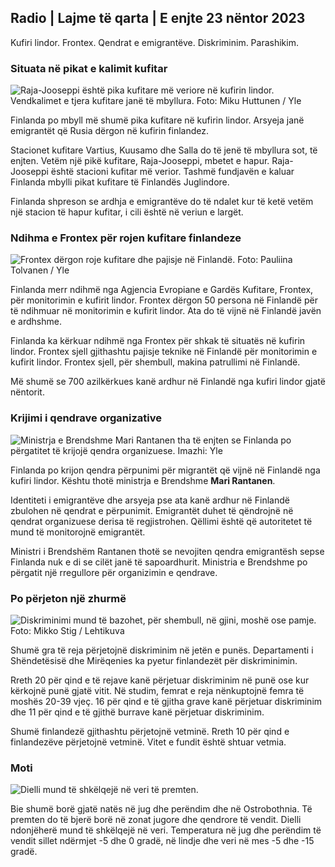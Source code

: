 ## Radio \| Lajme të qarta \| E enjte 23 nëntor 2023

Kufiri lindor. Frontex. Qendrat e emigrantëve. Diskriminim. Parashikim.

### Situata në pikat e kalimit kufitar

![Raja-Jooseppi është pika kufitare më veriore në kufirin lindor. Vendkalimet e tjera kufitare janë të mbyllura. Foto: Miku Huttunen / Yle](https://images.cdn.yle.fi/image/upload/c_crop,h_3216,w_5712,x_0,y_421/ar_1.7777777777777777,c_fill,g_5/c_crop,h_3216,w_5712,x_0,y_421/ar_1.7777777777777777,c_fill,g_5,w_01.q_auto:eco/f_auto/fl_lossy/v1700751077/39-1205645655f665a86285)

Finlanda po mbyll më shumë pika kufitare në kufirin lindor. Arsyeja janë emigrantët që Rusia dërgon në kufirin finlandez.

Stacionet kufitare Vartius, Kuusamo dhe Salla do të jenë të mbyllura sot, të enjten. Vetëm një pikë kufitare, Raja-Jooseppi, mbetet e hapur. Raja-Jooseppi është stacioni kufitar më verior. Tashmë fundjavën e kaluar Finlanda mbylli pikat kufitare të Finlandës Juglindore.

Finlanda shpreson se ardhja e emigrantëve do të ndalet kur të ketë vetëm një stacion të hapur kufitar, i cili është në veriun e largët.

### Ndihma e Frontex për rojen kufitare finlandeze

![Frontex dërgon roje kufitare dhe pajisje në Finlandë. Foto: Pauliina Tolvanen / Yle](https://images.cdn.yle.fi/image/upload/c_crop,h_1080,w_1919,x_0,y_0/ar_1.7777777777777777,c_fill,g_faces,h_120/h_120.q_auto:eco/f_auto/fl_lossy/v1663055873/39-100697563203716d9ecd)

Finlanda merr ndihmë nga Agjencia Evropiane e Gardës Kufitare, Frontex, për monitorimin e kufirit lindor. Frontex dërgon 50 persona në Finlandë për të ndihmuar në monitorimin e kufirit lindor. Ata do të vijnë në Finlandë javën e ardhshme.

Finlanda ka kërkuar ndihmë nga Frontex për shkak të situatës në kufirin lindor. Frontex sjell gjithashtu pajisje teknike në Finlandë për monitorimin e kufirit lindor. Frontex sjell, për shembull, makina patrullimi në Finlandë.

Më shumë se 700 azilkërkues kanë ardhur në Finlandë nga kufiri lindor gjatë nëntorit.

### Krijimi i qendrave organizative

![Ministrja e Brendshme Mari Rantanen tha të enjten se Finlanda po përgatitet të krijojë qendra organizuese. Imazhi: Yle](https://images.cdn.yle.fi/image/upload/c_crop,h_1080,w_1919,x_0,y_0/ar_1.7777777777777777,c_fill,g_faces,h_675,w_1200/d_pr_au./f_auto/fl_lossy/v1700721586/39-1205201655eed1e81849)

Finlanda po krijon qendra përpunimi për migrantët që vijnë në Finlandë nga kufiri lindor. Kështu thotë ministrja e Brendshme **Mari Rantanen**.

Identiteti i emigrantëve dhe arsyeja pse ata kanë ardhur në Finlandë zbulohen në qendrat e përpunimit. Emigrantët duhet të qëndrojnë në qendrat organizuese derisa të regjistrohen. Qëllimi është që autoritetet të mund të monitorojnë emigrantët.

Ministri i Brendshëm Rantanen thotë se nevojiten qendra emigrantësh sepse Finlanda nuk e di se cilët janë të sapoardhurit. Ministria e Brendshme po përgatit një rregullore për organizimin e qendrave.

### Po përjeton një zhurmë

![Diskriminimi mund të bazohet, për shembull, në gjini, moshë ose pamje. Foto: Mikko Stig / Lehtikuva](https://images.cdn.yle.fi/image/upload/c_crop,h_2394,w_4256,x_0,y_110/ar_1.777777777777777,c_fill,g_501,wh_1q_auto:eco/f_auto/fl_lossy/v1700718446/39-1205193655ee719688c7)

Shumë gra të reja përjetojnë diskriminim në jetën e punës. Departamenti i Shëndetësisë dhe Mirëqenies ka pyetur finlandezët për diskriminimin.

Rreth 20 për qind e të rejave kanë përjetuar diskriminim në punë ose kur kërkojnë punë gjatë vitit. Në studim, femrat e reja nënkuptojnë femra të moshës 20-39 vjeç. 16 për qind e të gjitha grave kanë përjetuar diskriminim dhe 11 për qind e të gjithë burrave kanë përjetuar diskriminim.

Shumë finlandezë gjithashtu përjetojnë vetminë. Rreth 10 për qind e finlandezëve përjetojnë vetminë. Vitet e fundit është shtuar vetmia.

### Moti

![Dielli mund të shkëlqejë në veri të premten.](https://images.cdn.yle.fi/image/upload/c_crop,h_1080,w_1919,x_0,y_0/ar_1.7777777777777777,c_fill,g_5,h_6w_1200/dpr_1.0/q_auto:eco/f_auto/fl_lossy/v1700752778/39-1205671655f6d69ed984)

Bie shumë borë gjatë natës në jug dhe perëndim dhe në Ostrobothnia. Të premten do të bjerë borë në zonat jugore dhe qendrore të vendit. Dielli ndonjëherë mund të shkëlqejë në veri. Temperatura në jug dhe perëndim të vendit sillet ndërmjet -5 dhe 0 gradë, në lindje dhe veri në mes -5 dhe -15 gradë.